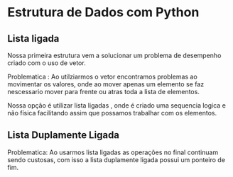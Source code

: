 
# Estrutura de Dados com Python


## Lista ligada 

Nossa primeira estrutura vem a solucionar um problema de desempenho criado com o uso de vetor.

Problematica : Ao utilziarmos o vetor encontramos problemas ao movimentar os valores, onde ao mover 
apenas um elemento se faz nescessario mover para frente ou atras toda a lista de elementos.


Nossa opção é utilizar lista ligadas , onde é criado uma sequencia logica e não física facilitando 
assim que possamos trabalhar com os elementos.



## Lista Duplamente Ligada 

Problematica: Ao usarmos lista ligadas as operações no final continuam sendo custosas, com isso a lista duplamente ligada
possui um ponteiro de fim.